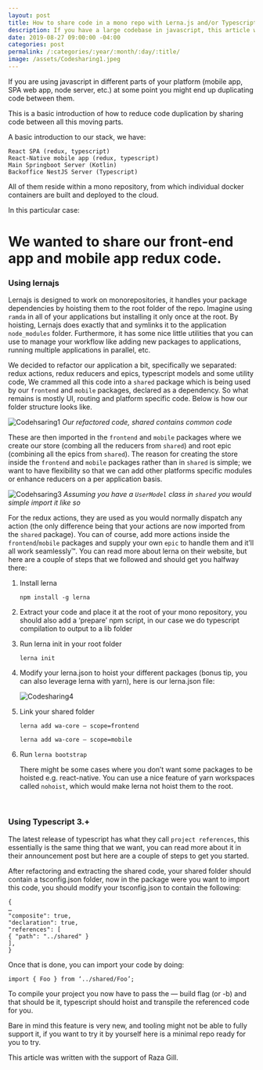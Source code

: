 ```yaml
---
layout: post
title: How to share code in a mono repo with Lerna.js and/or Typescript
description: If you have a large codebase in javascript, this article will help you reduce code duplication
date: 2019-08-27 09:00:00 -04:00
categories: post
permalink: /:categories/:year/:month/:day/:title/
image: /assets/Codesharing1.jpeg
---
```


If you are using javascript in different parts of your platform (mobile app, SPA web app, node server, etc.) at some point you might end up duplicating code between them.

This is a basic introduction of how to reduce code duplication by sharing code between all this moving parts.

A basic introduction to our stack, we have:

```
React SPA (redux, typescript)
React-Native mobile app (redux, typescript)
Main Springboot Server (Kotlin)
Backoffice NestJS Server (Typescript)
```

All of them reside within a mono repository, from which individual docker containers are built and deployed to the cloud.

In this particular case:

# We wanted to share our front-end app and mobile app redux code.

### Using lernajs

Lernajs is designed to work on monorepositories, it handles your package dependencies by hoisting them to the root folder of the repo. Imagine using `ramda` in all of your applications but installing it only once at the root. By hoisting, Lernajs does exactly that and symlinks it to the application `node_modules` folder. Furthermore, it has some nice little utilities that you can use to manage your workflow like adding new packages to applications, running multiple applications in parallel, etc.

We decided to refactor our application a bit, specifically we separated: redux actions, redux reducers and epics, typescript models and some utility code, We crammed all this code into a `shared` package which is being used by our `frontend` and `mobile` packages, declared as a dependency. So what remains is mostly UI, routing and platform specific code. Below is how our folder structure looks like.

![Codehsaring1]({{site.url}}/assets/Codesharing2.png "Codehsaring1")
_Our refactored code, shared contains common code_

These are then imported in the `frontend` and `mobile` packages where we create our store (combing all the reducers from `shared`) and root epic (combining all the epics from `shared`). The reason for creating the store inside the `frontend` and `mobile` packages rather than in `shared` is simple; we want to have flexibility so that we can add other platforms specific modules or enhance reducers on a per application basis.

![Codehsaring3]({{site.url}}/assets/Codesharing3.png "Codehsaring3")
_Assuming you have a `UserModel` class in `shared` you would simple import it like so_

For the redux actions, they are used as you would normally dispatch any action (the only difference being that your actions are now imported from the `shared` package). You can of course, add more actions inside the `frontend`/`mobile` packages and supply your own `epic` to handle them and it’ll all work seamlessly™.
You can read more about lerna on their website, but here are a couple of steps that we followed and should get you halfway there:

1. Install lerna

   `npm install -g lerna`

2. Extract your code and place it at the root of your mono repository, you should also add a ‘prepare’ npm script, in our case we do typescript compilation to output to a lib folder

3. Run lerna init in your root folder

   `lerna init`

4. Modify your lerna.json to hoist your different packages (bonus tip, you can also leverage lerna with yarn), here is our lerna.json file:

   ![Codesharing4]({{site.url}}/assets/Codesharing4.png "Codesharing4")

5. Link your shared folder

   `lerna add wa-core — scope=frontend`

   `lerna add wa-core — scope=mobile`

6. Run `lerna bootstrap`

   There might be some cases where you don’t want some packages to be hoisted e.g. react-native. You can use a nice feature of yarn workspaces called `nohoist`, which would make lerna not hoist them to the root.

<br>

### Using Typescript 3.+

The latest release of typescript has what they call `project references`, this essentially is the same thing that we want, you can read more about it in their announcement post but here are a couple of steps to get you started.

After refactoring and extracting the shared code, your shared folder should contain a tsconfig.json folder, now in the package were you want to import this code, you should modify your tsconfig.json to contain the following:

```
{
…
"composite": true,
"declaration": true,
"references": [
{ "path": "../shared" }
],
}
```

Once that is done, you can import your code by doing:

`import { Foo } from ‘../shared/Foo’;`

To compile your project you now have to pass the — build flag (or -b) and that should be it, typescript should hoist and transpile the referenced code for you.

Bare in mind this feature is very new, and tooling might not be able to fully support it, if you want to try it by yourself here is a minimal repo ready for you to try.

This article was written with the support of Raza Gill.
